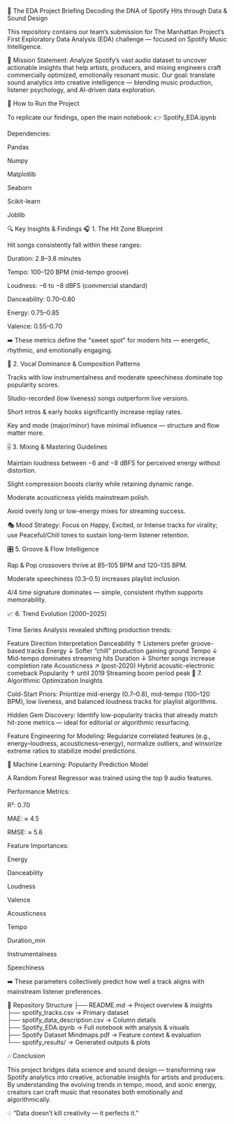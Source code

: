 
🧭 The EDA Project Briefing
Decoding the DNA of Spotify Hits through Data & Sound Design

This repository contains our team’s submission for The Manhattan Project’s First Exploratory Data Analysis (EDA) challenge — focused on Spotify Music Intelligence.

🎯 Mission Statement:
Analyze Spotify’s vast audio dataset to uncover actionable insights that help artists, producers, and mixing engineers craft commercially optimized, emotionally resonant music.
Our goal: translate sound analytics into creative intelligence — blending music production, listener psychology, and AI-driven data exploration.

🚀 How to Run the Project

To replicate our findings, open the main notebook:
👉 Spotify_EDA.ipynb

Dependencies:

Pandas

Numpy

Matplotlib

Seaborn

Scikit-learn

Joblib

🔍 Key Insights & Findings
🎧 1. The Hit Zone Blueprint

Hit songs consistently fall within these ranges:

Duration: 2.8–3.8 minutes

Tempo: 100–120 BPM (mid-tempo groove)

Loudness: −6 to −8 dBFS (commercial standard)

Danceability: 0.70–0.80

Energy: 0.75–0.85

Valence: 0.55–0.70

➡️ These metrics define the "sweet spot" for modern hits — energetic, rhythmic, and emotionally engaging.

🎤 2. Vocal Dominance & Composition Patterns

Tracks with low instrumentalness and moderate speechiness dominate top popularity scores.

Studio-recorded (low liveness) songs outperform live versions.

Short intros & early hooks significantly increase replay rates.

Key and mode (major/minor) have minimal influence — structure and flow matter more.

🎚️ 3. Mixing & Mastering Guidelines

Maintain loudness between −6 and −8 dBFS for perceived energy without distortion.

Slight compression boosts clarity while retaining dynamic range.

Moderate acousticness yields mainstream polish.

Avoid overly long or low-energy mixes for streaming success.



🎭 Mood Strategy:
Focus on Happy, Excited, or Intense tracks for virality; use Peaceful/Chill tones to sustain long-term listener retention.

🎛️ 5. Groove & Flow Intelligence

Rap & Pop crossovers thrive at 85–105 BPM and 120–135 BPM.

Moderate speechiness (0.3–0.5) increases playlist inclusion.

4/4 time signature dominates — simple, consistent rhythm supports memorability.

📈 6. Trend Evolution (2000–2025)

Time Series Analysis revealed shifting production trends:

Feature	Direction	Interpretation
Danceability	↑	Listeners prefer groove-based tracks
Energy	↓	Softer “chill” production gaining ground
Tempo	↓	Mid-tempo dominates streaming hits
Duration	↓	Shorter songs increase completion rate
Acousticness	↗ (post-2020)	Hybrid acoustic-electronic comeback
Popularity	↑ until 2019	Streaming boom period peak
🧠 7. Algorithmic Optimization Insights

Cold-Start Priors:
Prioritize mid-energy (0.7–0.8), mid-tempo (100–120 BPM), low liveness, and balanced loudness tracks for playlist algorithms.

Hidden Gem Discovery:
Identify low-popularity tracks that already match hit-zone metrics — ideal for editorial or algorithmic resurfacing.

Feature Engineering for Modeling:
Regularize correlated features (e.g., energy–loudness, acousticness–energy), normalize outliers, and winsorize extreme ratios to stabilize model predictions.

🤖 Machine Learning: Popularity Prediction Model

A Random Forest Regressor was trained using the top 9 audio features.

Performance Metrics:

R²: 0.70

MAE: ≈ 4.5

RMSE: ≈ 5.8

Feature Importances:

Energy

Danceability

Loudness

Valence

Acousticness

Tempo

Duration_min

Instrumentalness

Speechiness

➡️ These parameters collectively predict how well a track aligns with mainstream listener preferences.

🧩 Repository Structure
├── README.md                    → Project overview & insights  
├── spotify_tracks.csv           → Primary dataset  
├── spotify_data_description.csv → Column details  
├── Spotify_EDA.ipynb            → Full notebook with analysis & visuals  
├── Spotify Dataset Mindmaps.pdf → Feature context & evaluation  
└── spotify_results/             → Generated outputs & plots


🎶 Conclusion

This project bridges data science and sound design — transforming raw Spotify analytics into creative, actionable insights for artists and producers.
By understanding the evolving trends in tempo, mood, and sonic energy, creators can craft music that resonates both emotionally and algorithmically.

💡 “Data doesn’t kill creativity — it perfects it.”